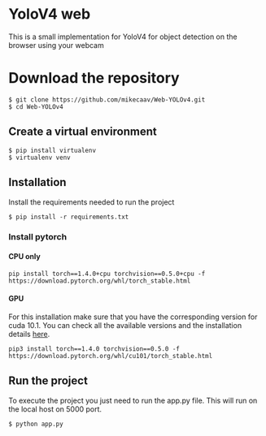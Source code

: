 # YoloV4 web
This is a small implementation for YoloV4 for object detection on the browser 
using your webcam

# Download the repository
```
$ git clone https://github.com/mikecaav/Web-YOLOv4.git
$ cd Web-YOLOv4
```

## Create a virtual environment
 ```
 $ pip install virtualenv
 $ virtualenv venv
 ```

## Installation
Install the requirements needed to run the project
```
$ pip install -r requirements.txt
```

### Install pytorch
#### CPU only
```
pip install torch==1.4.0+cpu torchvision==0.5.0+cpu -f https://download.pytorch.org/whl/torch_stable.html
```


#### GPU
For this installation make sure that you have the corresponding version for
cuda 10.1. You can check all the available versions and the installation details 
<a href="https://developer.nvidia.com/cuda-10.1-download-archive-base">here</a>.
```
pip3 install torch==1.4.0 torchvision==0.5.0 -f https://download.pytorch.org/whl/cu101/torch_stable.html
```

## Run the project
To execute the project you just need to run the app.py file.
This will run on the local host on 5000 port.
```
$ python app.py
```

